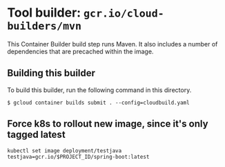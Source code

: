 # Tool builder: `gcr.io/cloud-builders/mvn`

This Container Builder build step runs Maven. It also includes a number of
dependencies that are precached within the image.

## Building this builder

To build this builder, run the following command in this directory.

    $ gcloud container builds submit . --config=cloudbuild.yaml


## Force k8s to rollout new image, since it's only tagged latest
```
kubectl set image deployment/testjava testjava=gcr.io/$PROJECT_ID/spring-boot:latest
```